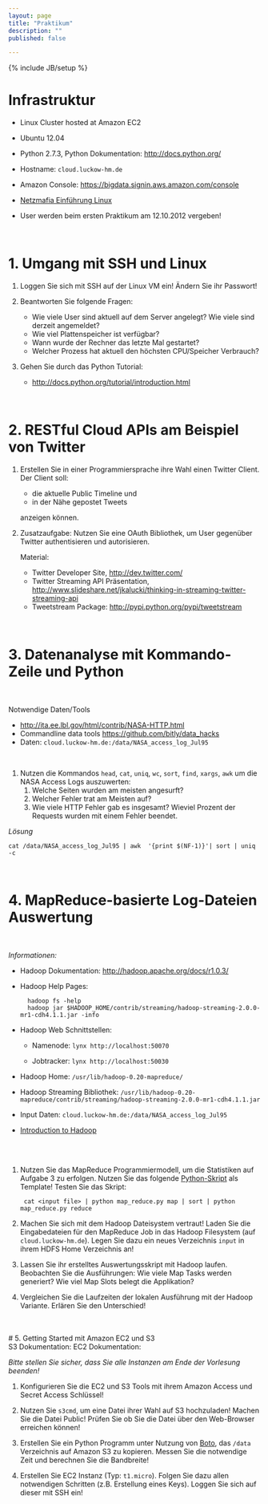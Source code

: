 ```yaml
---
layout: page
title: "Praktikum"
description: ""
published: false

---
```

{% include JB/setup %}

# Infrastruktur

* Linux Cluster hosted at Amazon EC2
* Ubuntu 12.04
* Python 2.7.3, Python Dokumentation: <http://docs.python.org/>
* Hostname: `cloud.luckow-hm.de`
* Amazon Console: <https://bigdata.signin.aws.amazon.com/console>

* [Netzmafia Einführung Linux](http://netzmafia.de/skripten/unix/index.html)
* User werden beim ersten Praktikum am 12.10.2012 vergeben!

<br/>

# 1. Umgang mit SSH und Linux

1. Loggen Sie sich mit SSH auf der Linux VM ein! Ändern Sie ihr Passwort!

1. Beantworten Sie folgende Fragen:
    * Wie viele User sind aktuell auf dem Server angelegt? Wie viele sind derzeit angemeldet?
    * Wie viel Plattenspeicher ist verfügbar?
    * Wann wurde der Rechner das letzte Mal gestartet?
    * Welcher Prozess hat aktuell den höchsten CPU/Speicher Verbrauch?

1. Gehen Sie durch das Python Tutorial:
    * http://docs.python.org/tutorial/introduction.html

<br/>

# 2. RESTful Cloud APIs am Beispiel von Twitter

1. Erstellen Sie in einer Programmiersprache ihre Wahl einen Twitter Client. Der Client soll:
	* die aktuelle Public Timeline und 
	* in der Nähe gepostet Tweets 

	anzeigen können.

1. Zusatzaufgabe: Nutzen Sie eine OAuth Bibliothek, um User gegenüber Twitter authentisieren und autorisieren.

	Material:
	* Twitter Developer Site, <http://dev.twitter.com/>
	* Twitter Streaming API Präsentation, <http://www.slideshare.net/jkalucki/thinking-in-streaming-twitter-streaming-api>
	* Tweetstream Package: <http://pypi.python.org/pypi/tweetstream>

<br/>

# 3. Datenanalyse mit Kommando-Zeile und Python
<br/>  

Notwendige Daten/Tools
* <http://ita.ee.lbl.gov/html/contrib/NASA-HTTP.html>
* Commandline data tools <https://github.com/bitly/data_hacks>
* Daten: `cloud.luckow-hm.de:/data/NASA_access_log_Jul95`
<br/> 

1. Nutzen die Kommandos `head`, `cat`, `uniq`, `wc`, `sort`, `find`, `xargs`, `awk` um die NASA Access Logs auszuwerten:
    1. Welche Seiten wurden am meisten angesurft?
 	1. Welcher Fehler trat am Meisten auf?
	1. Wie viele HTTP Fehler gab es insgesamt? Wieviel Prozent der Requests wurden mit einem Fehler beendet.

*Lösung*

    cat /data/NASA_access_log_Jul95 | awk  '{print $(NF-1)}'| sort | uniq -c

<br/> 
	
# 4. MapReduce-basierte Log-Dateien Auswertung
<br/> 

*Informationen:*

* Hadoop Dokumentation: <http://hadoop.apache.org/docs/r1.0.3/>
* Hadoop Help Pages:

        hadoop fs -help 
        hadoop jar $HADOOP_HOME/contrib/streaming/hadoop-streaming-2.0.0-mr1-cdh4.1.1.jar -info

* Hadoop Web Schnittstellen:

    * Namenode: `lynx http://localhost:50070`

    * Jobtracker: `lynx http://localhost:50030`

* Hadoop Home: `/usr/lib/hadoop-0.20-mapreduce/`
* Hadoop Streaming Bibliothek: 
`/usr/lib/hadoop-0.20-mapreduce/contrib/streaming/hadoop-streaming-2.0.0-mr1-cdh4.1.1.jar`
* Input Daten: `cloud.luckow-hm.de:/data/NASA_access_log_Jul95`
* [Introduction to Hadoop](http://cdn.oreillystatic.com/en/assets/1/event/85/An%20Introduction%20to%20Hadoop%20Presentation.pdf)

<br/>
<br/>

1. Nutzen Sie das MapReduce Programmiermodell, um die Statistiken auf Aufgabe 3 
zu erfolgen. Nutzen Sie das folgende [Python-Skript](src/map_reduce.py) als 
Template! Testen Sie das Skript:

        cat <input file> | python map_reduce.py map | sort | python map_reduce.py reduce

1. Machen Sie sich mit dem Hadoop Dateisystem vertraut! Laden Sie die Eingabedateien für den 
MapReduce Job in das Hadoop Filesystem (auf `cloud.luckow-hm.de`). Legen Sie dazu 
ein neues Verzeichnis `input` in ihrem HDFS Home Verzeichnis an!
	
1. Lassen Sie ihr erstelltes Auswertungsskript mit Hadoop laufen. Beobachten Sie die Ausführungen: Wie viele Map Tasks werden generiert? Wie viel Map Slots belegt die Applikation?

1. Vergleichen Sie die Laufzeiten der lokalen Ausführung mit der Hadoop Variante. Erlären Sie den Unterschied!

<br/> 
<br/> 
# 5. Getting Started mit Amazon EC2 und S3
<br/> 
S3 Dokumentation: <http://aws.amazon.com/documentation/s3/>
EC2 Dokumentation: <http://aws.amazon.com/documentation/ec2/>

*Bitte stellen Sie sicher, dass Sie alle Instanzen am Ende der Vorlesung beenden!*

1. Konfigurieren Sie die EC2 und S3 Tools mit ihrem Amazon Access und Secret Access Schlüssel!

1. Nutzen Sie `s3cmd`, um eine Datei ihrer Wahl auf S3 hochzuladen! Machen Sie die Datei Public! Prüfen Sie ob Sie die Datei über den Web-Browser erreichen können!

1. Erstellen Sie ein Python Programm unter Nutzung von [Boto](http://docs.pythonboto.org/en/latest/index.html), das `/data` Verzeichnis auf Amazon S3 zu kopieren. Messen Sie die notwendige Zeit und berechnen Sie die Bandbreite!

1. Erstellen Sie EC2 Instanz (Typ: `t1.micro`). Folgen Sie dazu allen notwendigen Schritten (z.B. Erstellung eines Keys). Loggen Sie sich auf dieser mit SSH ein!

